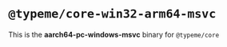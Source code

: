 # `@typeme/core-win32-arm64-msvc`

This is the **aarch64-pc-windows-msvc** binary for `@typeme/core`